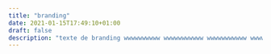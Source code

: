 ```yaml
---
title: "branding"
date: 2021-01-15T17:49:10+01:00
draft: false
description: "texte de branding wwwwwwwwww wwwwwwwwwww wwwwwwwwwww wwwwww wwwwwwwwwwwww wwwwwwwwww wwwwwwww ww wwwwww ww  wwwwwwwwww wwwwwwwwwww wwwwwwwwwww wwwwww wwwwwwwwwwwww wwwwwwwwww wwwwwwww ww wwwwww ww  wwwwwwwwww wwwwwwwwwww wwwwwwwwwww wwwwww wwwwwwwwwwwww wwwwwwwwww wwwwwwww ww wwwwww ww  wwwwwwwwww wwwwwwwwwww wwwwwwwwwww wwwwww wwwwwwwwwwwww wwwwwwwwww wwwwwwww ww wwwwww ww  wwwwwwwwww wwwwwwwwwww wwwwwwwwwww wwwwww wwwwwwwwwwwww wwwwwwwwww wwwwwwww ww wwwwww ww  wwwwwwwwww wwwwwwwwwww wwwwwwwwwww wwwwww wwwwwwwwwwwww wwwwwwwwww wwwwwwww ww wwwwww ww wwwwwwwwww wwwwwwwwwww wwwwwwwwwww wwwwww wwwwwwwwwwwww wwwwwwwwww wwwwwwww ww wwwwww ww"
---
```

